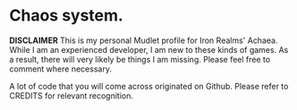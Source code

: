 # Chaos system.

**DISCLAIMER** This is my personal Mudlet profile for Iron Realms' Achaea. While I am an experienced developer, I am new to these kinds of games. As a result, there will very likely be things I am missing. Please feel free to comment where necessary.

A lot of code that you will come across originated on Github. Please refer to CREDITS for relevant recognition.
